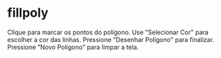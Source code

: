 # fillpoly

Clique para marcar os pontos do polígono.
Use "Selecionar Cor" para escolher a cor das linhas.
Pressione "Desenhar Polígono" para finalizar.
Pressione "Novo Polígono" para limpar a tela.
